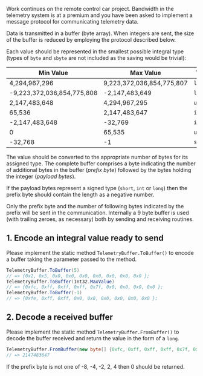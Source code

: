 Work continues on the remote control car project. Bandwidth in the telemetry system is at a premium and you have been asked to implement a message protocol for communicating telemetry data.

Data is transmitted in a buffer (byte array). When integers are sent, the size of the buffer is reduced by employing the protocol described below.

Each value should be represented in the smallest possible integral type (types of `byte` and `sbyte` are not included as the saving would be trivial):

| Min Value                  | Max Value                 | Type     |
| -------------------------- | ------------------------- | -------- |
| 4,294,967,296              | 9,223,372,036,854,775,807 | `long`   |
| -9,223,372,036,854,775,808 | -2,147,483,649            | `long`   |
| 2,147,483,648              | 4,294,967,295             | `uint`   |
| 65,536                     | 2,147,483,647             | `int`    |
| -2,147,483,648             | -32,769                   | `int`    |
| 0                          | 65,535                    | `ushort` |
| -32,768                    | -1                        | `short`  |

The value should be converted to the appropriate number of bytes for its assigned type. The complete buffer comprises a byte indicating the number of additional bytes in the buffer (_prefix byte_) followed by the bytes holding the integer (_payload bytes_).

If the payload bytes represent a signed type (`short`, `int` or `long`) then the prefix byte should contain the length as a negative number.

Only the prefix byte and the number of following bytes indicated by the prefix will be sent in the communication. Internally a 9 byte buffer is used (with trailing zeroes, as necessary) both by sending and receiving routines.

## 1. Encode an integral value ready to send

Please implement the static method `TelemetryBuffer.ToBuffer()` to encode a buffer taking the parameter passed to the method.

```csharp
TelemetryBuffer.ToBuffer(5)
// => {0x2, 0x5, 0x0, 0x0, 0x0, 0x0, 0x0, 0x0, 0x0 };
TelemetryBuffer.ToBuffer(Int32.MaxValue)
// => {0xfc, 0xff, 0xff, 0xff, 0x7f, 0x0, 0x0, 0x0, 0x0 };
TelemetryBuffer.ToBuffer(-1)
// => {0xfe, 0xff, 0xff, 0x0, 0x0, 0x0, 0x0, 0x0, 0x0 };
```

## 2. Decode a received buffer

Please implement the static method `TelemetryBuffer.FromBuffer()` to decode the buffer received and return the value in the form of a `long`.

```csharp
TelemetryBuffer.FromBuffer(new byte[] {0xfc, 0xff, 0xff, 0xff, 0x7f, 0x0, 0x0, 0x0, 0x0 })
// => 2147483647
```

If the prefix byte is not one of -8, -4, -2, 2, 4 then 0 should be returned.
